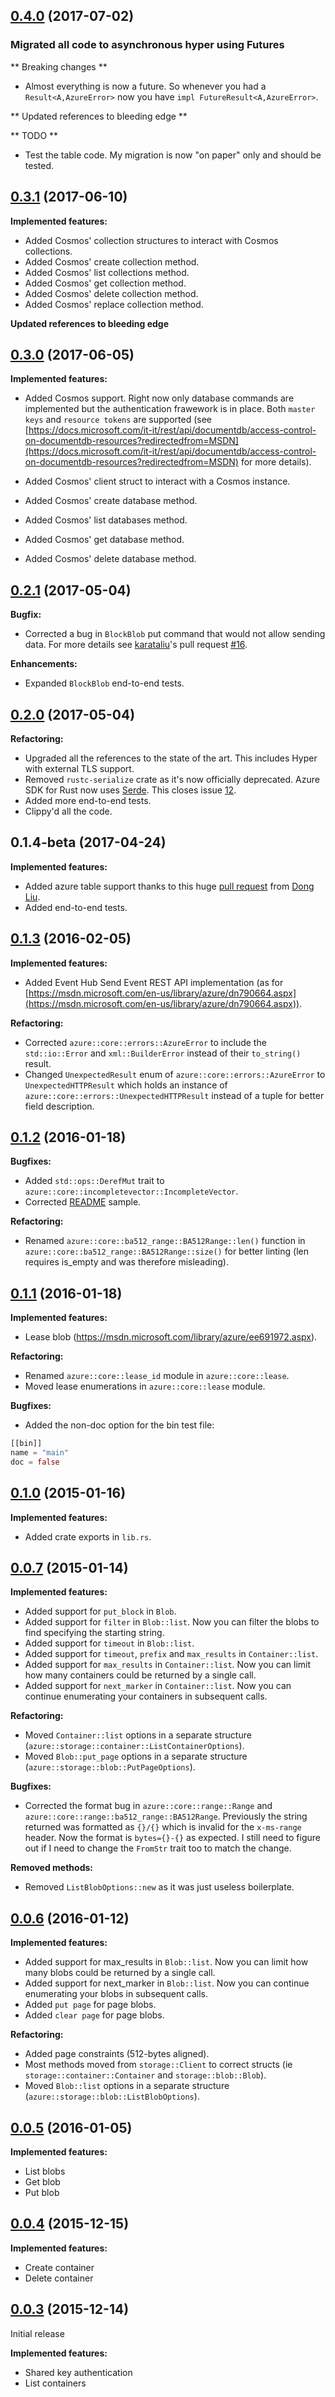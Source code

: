 ## [0.4.0](https://github.com/MindFlavor/AzureSDKForRust/releases/tag/0.4.0) (2017-07-02)

### Migrated all code to asynchronous hyper using Futures 

** Breaking changes **

* Almost everything is now a future. So whenever you had a ```Result<A,AzureError>``` now you have ```impl FutureResult<A,AzureError>```.

** Updated references to bleeding edge **

** TODO **

* Test the table code. My migration is now "on paper" only and should be tested.

## [0.3.1](https://github.com/MindFlavor/AzureSDKForRust/releases/tag/0.3.1) (2017-06-10)

**Implemented features:**

* Added Cosmos' collection structures to interact with Cosmos collections.
* Added Cosmos' create collection method.
* Added Cosmos' list collections method.
* Added Cosmos' get collection method.
* Added Cosmos' delete collection method.
* Added Cosmos' replace collection method.

**Updated references to bleeding edge**

## [0.3.0](https://github.com/MindFlavor/AzureSDKForRust/releases/tag/0.3.0) (2017-06-05)

**Implemented features:**

* Added Cosmos support. Right now only database commands are implemented but the authentication frawework is in place. Both ```master keys``` and ```resource tokens``` are supported (see [https://docs.microsoft.com/it-it/rest/api/documentdb/access-control-on-documentdb-resources?redirectedfrom=MSDN](https://docs.microsoft.com/it-it/rest/api/documentdb/access-control-on-documentdb-resources?redirectedfrom=MSDN) for more details). 

* Added Cosmos' client struct to interact with a Cosmos instance.
* Added Cosmos' create database method.
* Added Cosmos' list databases method.
* Added Cosmos' get database method.
* Added Cosmos' delete database method.

## [0.2.1](https://github.com/MindFlavor/AzureSDKForRust/releases/tag/0.2.1) (2017-05-04)

**Bugfix:**
* Corrected a bug in ```BlockBlob``` put command that would not allow sending data. For more details see [karataliu](https://github.com/karataliu)'s pull request [#16](https://github.com/MindFlavor/AzureSDKForRust/pull/16).

**Enhancements:**
* Expanded ```BlockBlob``` end-to-end tests.

## [0.2.0](https://github.com/MindFlavor/AzureSDKForRust/releases/tag/0.2.0) (2017-05-04)

**Refactoring:**
* Upgraded all the references to the state of the art. This includes Hyper with external TLS support.
* Removed ```rustc-serialize``` crate as it's now officially deprecated. Azure SDK for Rust now uses [Serde](https://github.com/serde-rs/serde). This closes issue [12](https://github.com/MindFlavor/AzureSDKForRust/issues/12).
* Added more end-to-end tests.
* Clippy'd all the code.

## 0.1.4-beta (2017-04-24)

**Implemented features:**
* Added azure table support thanks to this huge [pull request](https://github.com/MindFlavor/AzureSDKForRust/pull/11) from [Dong Liu](https://github.com/karataliu). 
* Added end-to-end tests.

## [0.1.3](https://github.com/MindFlavor/AzureSDKForRust/releases/tag/0.1.3) (2016-02-05)

**Implemented features:**
* Added Event Hub Send Event REST API implementation (as for [https://msdn.microsoft.com/en-us/library/azure/dn790664.aspx](https://msdn.microsoft.com/en-us/library/azure/dn790664.aspx)).

**Refactoring:**
* Corrected  ```azure::core::errors::AzureError``` to include the ``std::io::Error`` and ```xml::BuilderError``` instead of their ```to_string()``` result.
* Changed ```UnexpectedResult``` enum of ```azure::core::errors::AzureError``` to ```UnexpectedHTTPResult``` which holds an instance of  ```azure::core::errors::UnexpectedHTTPResult``` instead of a tuple for better field description.

## [0.1.2](https://github.com/MindFlavor/AzureSDKForRust/releases/tag/0.1.2) (2016-01-18)

**Bugfixes:**
* Added ```std::ops::DerefMut``` trait to ```azure::core::incompletevector::IncompleteVector```.
* Corrected [README](README.md) sample.

**Refactoring:**
* Renamed ```azure::core::ba512_range::BA512Range::len()``` function in ```azure::core::ba512_range::BA512Range::size()``` for better linting (len requires is_empty
  and was therefore misleading).

## [0.1.1](https://github.com/MindFlavor/AzureSDKForRust/releases/tag/0.1.1) (2016-01-18)

**Implemented features:**
* Lease blob (https://msdn.microsoft.com/library/azure/ee691972.aspx).

**Refactoring:**
* Renamed ```azure::core::lease_id``` module in ```azure::core::lease```.
* Moved lease enumerations in ```azure::core::lease``` module.

**Bugfixes:**
* Added the non-doc option for the bin test file:
```rust
[[bin]]
name = "main"
doc = false
```

## [0.1.0](https://github.com/MindFlavor/AzureSDKForRust/releases/tag/0.1.0) (2015-01-16)

**Implemented features:**
* Added crate exports in ```lib.rs```.

## [0.0.7](https://github.com/MindFlavor/AzureSDKForRust/releases/tag/0.0.7) (2015-01-14)

**Implemented features:**
* Added support for ```put_block``` in ```Blob```.
* Added support for ```filter```  in ```Blob::list```. Now you can filter the blobs to find specifying the starting string.
* Added support for ```timeout``` in ```Blob::list```.
* Added support for ```timeout```, ```prefix``` and ```max_results```  in ```Container::list```.
* Added support for ```max_results``` in ```Container::list```. Now you can limit how many containers could be returned by a single call.
* Added support for ```next_marker``` in ```Container::list```. Now you can continue enumerating your containers in subsequent calls.

**Refactoring:**
* Moved ```Container::list``` options in a separate structure (```azure::storage::container::ListContainerOptions```).
* Moved ```Blob::put_page``` options in a separate structure (```azure::storage::blob::PutPageOptions```).

**Bugfixes:**
* Corrected the format bug in ```azure::core::range::Range``` and ```azure::core::range::ba512_range::BA512Range```. Previously the string returned was
formatted as ```{}/{}``` which is invalid for the ```x-ms-range``` header. Now the format is ```bytes={}-{}``` as expected. I still need to figure out if
  I need to change the ```FromStr``` trait too to match the change.

**Removed methods:**
* Removed ```ListBlobOptions::new``` as it was just useless boilerplate.

## [0.0.6](https://github.com/MindFlavor/AzureSDKForRust/releases/tag/0.0.6) (2016-01-12)

**Implemented features:**
* Added support for max_results in ```Blob::list```. Now you can limit how many blobs could be returned by a single call.
* Added support for next_marker in ```Blob::list```. Now you can continue enumerating your blobs in subsequent calls.
* Added ```put page``` for page blobs.
* Added ```clear page``` for page blobs.

**Refactoring:**
* Added page constraints (512-bytes aligned).
* Most methods moved from ```storage::Client``` to correct structs (ie ```storage::container::Container``` and ```storage::blob::Blob```).
* Moved ```Blob::list``` options in a separate structure (```azure::storage::blob::ListBlobOptions```).

## [0.0.5](https://github.com/MindFlavor/AzureSDKForRust/releases/tag/0.0.5) (2016-01-05)

**Implemented features:**
* List blobs
* Get blob
* Put blob

## [0.0.4](https://github.com/MindFlavor/AzureSDKForRust/releases/tag/0.0.4) (2015-12-15)

**Implemented features:**
* Create container
* Delete container

## [0.0.3](https://github.com/MindFlavor/AzureSDKForRust/releases/tag/0.0.3) (2015-12-14)

Initial release

**Implemented features:**
* Shared key authentication
* List containers
